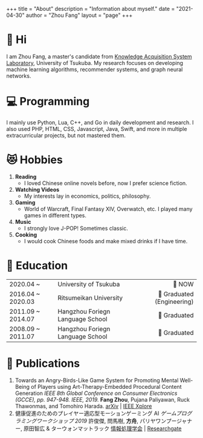 +++
title = "About"
description = "Information about myself."
date = "2021-04-30"
author = "Zhou Fang"
layout = "page"
+++

# 👋 Hi
I am Zhou Fang, a master's candidate from [Knowledge Acquisition System Laboratory](https://kasys.slis.tsukuba.ac.jp/en/), University of Tsukuba.
My research focuses on developing machine learning algorithms, recommender systems, and graph neural networks.

# 💻 Programming
I mainly use Python, Lua, C++, and Go in daily development and research.
I also used PHP, HTML, CSS, Javascript, Java, Swift, and more in multiple extracurricular projects, but not mastered them.

# 😻 Hobbies
1. **Reading**
   - I loved Chinese online novels before, now I prefer science fiction.
2. **Watching Videos**
   - My interests lay in economics, politics, philosophy.
3. **Gaming**
   - World of Warcraft, Final Fantasy XIV, Overwatch, etc. I played many games in different types.
4. **Music**
   - I strongly love J-POP! Sometimes classic.
5. **Cooking**
   - I would cook Chinese foods and make mixed drinks if I have time.

# 🏫 Education

||||
| ---- | :---- | ----: |
| 2020.04 ~ | University of Tsukuba | 🌱 NOW |
| 2016.04 ~ 2020.03 | Ritsumeikan University | 🌻 Graduated (Engineering) |
| 2011.09 ~ 2014.07 | Hangzhou Foriegn Language School | 🌻 Graduated  |
| 2008.09 ~ 2011.07 | Hangzhou Foriegn Language School | 🌻 Graduated  |

# 📃 Publications
1. Towards an Angry-Birds-Like Game System for Promoting Mental Well-Being of Players using Art-Therapy-Embedded Procedural Content Generation
   _IEEE 8th Global Conference on Consumer Electronics (GCCE), pp. 947-948. IEEE, 2019._
   **Fang Zhou**, Pujana Paliyawan, Ruck Thawonmas, and Tomohiro Harada.
   [arXiv](https://arxiv.org/abs/1911.02695) | [IEEE Xplore](https://ieeexplore.ieee.org/abstract/document/9015247/)
2. 健康促進のためのプレイヤー適応型モーションゲーミング AI
   _ゲームプログラミングワークショップ 2019_
   許俊傑, 問馬樹, **方舟**, パリヤワンプージャナー, 原田智広 & ターウォンマットラック
   [情報処理学会](https://ipsj.ixsq.nii.ac.jp/ej/?action=pages_view_main&active_action=repository_view_main_item_detail&item_id=199999&item_no=1&page_id=13&block_id=8) | [Researchgate](https://www.researchgate.net/profile/Pujana_Paliyawan/publication/336564847_Player_Adaptive_Motion_Gaming_AI_for_Health_Promotion/links/5da5ef8aa6fdccdad545f62b/Player-Adaptive-Motion-Gaming-AI-for-Health-Promotion.pdf)